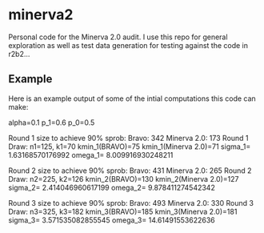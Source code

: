 # minerva2
Personal code for the Minerva 2.0 audit. I use this repo for general exploration as well as test data generation for testing against the code in r2b2...

## Example
Here is an example output of some of the intial computations this code can make:


alpha=0.1
p_1=0.6
p_0=0.5
 
Round 1 size to achieve 90% sprob:
Bravo: 342
Minerva 2.0: 173
Round 1 Draw: n1=125, k1=70
kmin_1(BRAVO)=75
kmin_1(Minerva 2.0)=71
sigma_1= 1.63168570176992
omega_1= 8.009916930248211
 
Round 2 size to achieve 90% sprob:
Bravo: 431
Minerva 2.0: 265
Round 2 Draw: n2=225, k2=126
kmin_2(BRAVO)=130
kmin_2(Minerva 2.0)=127
sigma_2= 2.414046960617199
omega_2= 9.878411274542342
 
Round 3 size to achieve 90% sprob:
Bravo: 493
Minerva 2.0: 330
Round 3 Draw: n3=325, k3=182
kmin_3(BRAVO)=185
kmin_3(Minerva 2.0)=181
sigma_3= 3.571535082855545
omega_3= 14.61491553622636
 
